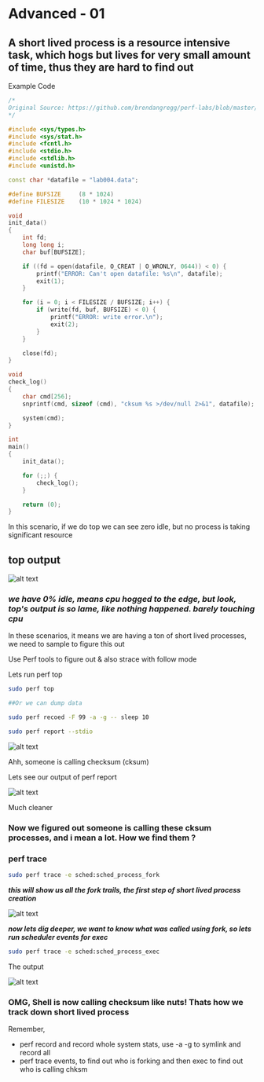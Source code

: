 # Advanced - 01

## A short lived process is a resource intensive task, which hogs but lives for very small amount of time, thus they are hard to find out

Example Code
```c++
/*
Original Source: https://github.com/brendangregg/perf-labs/blob/master/src/lab004.c
*/

#include <sys/types.h>
#include <sys/stat.h>
#include <fcntl.h>
#include <stdio.h>
#include <stdlib.h>
#include <unistd.h>

const char *datafile = "lab004.data";

#define BUFSIZE		(8 * 1024)
#define FILESIZE	(10 * 1024 * 1024)

void
init_data()
{
	int fd;
	long long i;
	char buf[BUFSIZE];

	if ((fd = open(datafile, O_CREAT | O_WRONLY, 0644)) < 0) {
		printf("ERROR: Can't open datafile: %s\n", datafile);
		exit(1);
	}

	for (i = 0; i < FILESIZE / BUFSIZE; i++) {
		if (write(fd, buf, BUFSIZE) < 0) {
			printf("ERROR: write error.\n");
			exit(2);
		}
	}

	close(fd);
}

void
check_log()
{
	char cmd[256];
	snprintf(cmd, sizeof (cmd), "cksum %s >/dev/null 2>&1", datafile);

	system(cmd);
}

int
main()
{
	init_data();

	for (;;) {
		check_log();
	}

	return (0);
}
```

In this scenario, if we do top we can see zero idle, but no process is taking significant resource

## top output
![alt text](image-18.png)

### *__we have 0% idle, means cpu hogged to the edge, but look, top's output is so lame, like nothing happened. barely touching cpu__*

In these scenarios, it means we are having a ton of short lived processes, we need to sample to figure this out

Use Perf tools to figure out & also strace with follow mode

Lets run perf top
```bash
sudo perf top

##Or we can dump data

sudo perf recoed -F 99 -a -g -- sleep 10

sudo perf report --stdio
```

![alt text](image-19.png)

Ahh, someone is calling checksum (cksum)


Lets see our output of perf report

![alt text](image-20.png)

Much cleaner 


### Now we figured out someone is calling these cksum processes, and i mean a lot. How we find them ?

### perf trace

```bash
sudo perf trace -e sched:sched_process_fork 
```

*__this will show us all the fork trails, the first step of short lived process creation__*

![alt text](image-21.png)


*__now lets dig deeper, we want to know what was called using fork, so lets run scheduler events for exec__*

```bash
sudo perf trace -e sched:sched_process_exec
```


The output

![alt text](image-22.png)

### OMG, Shell is now calling checksum like nuts! Thats how we track down short lived process

Remember,
- perf record and record whole system stats, use -a -g to symlink and record all
- perf trace events, to find out who is forking and then exec to find out who is calling chksm
